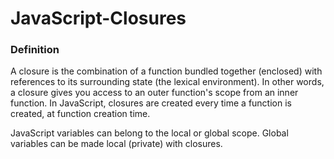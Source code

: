 # JavaScript-Closures

### Definition
  A closure is the combination of a function bundled together (enclosed) with references to its surrounding state (the lexical environment). 
  In other words, a closure gives you access to an outer function's scope from an inner function. 
  In JavaScript, closures are created every time a function is created, at function creation time.
  
  JavaScript variables can belong to the local or global scope.
  Global variables can be made local (private) with closures.
